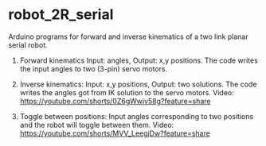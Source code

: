 # robot_2R_serial
Arduino programs for forward and inverse kinematics of a two link planar serial robot.

1) Forward kinematics
Input: angles, Output: x,y positions.
The code writes the input angles to two (3-pin) servo motors.

2) Inverse kinematics:
Input: x,y positions, Output: two solutions.
The code writes the angles got from IK solution to the servo motors.
Video: https://youtube.com/shorts/0Z6gWwjv58g?feature=share

3) Toggle between positions:
Input angles corresponding to two positions and the robot will toggle
between them. 
Video: https://youtube.com/shorts/MVV_LeegjDw?feature=share
